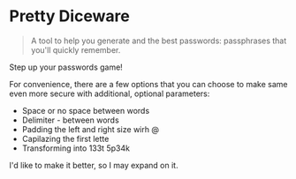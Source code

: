 # Pretty Diceware

> A tool to help you generate and the best passwords: passphrases that you'll quickly remember.

Step up your passwords game!

For convenience, there are a few options that you can choose to make same even more secure with additional, optional parameters:

- Space or no space between words
- Delimiter - between words
- Padding the left and right size wirh @
- Capilazing the first lette
- Transforming into 133t 5p34k

I'd like to make it better, so I may expand on it.
